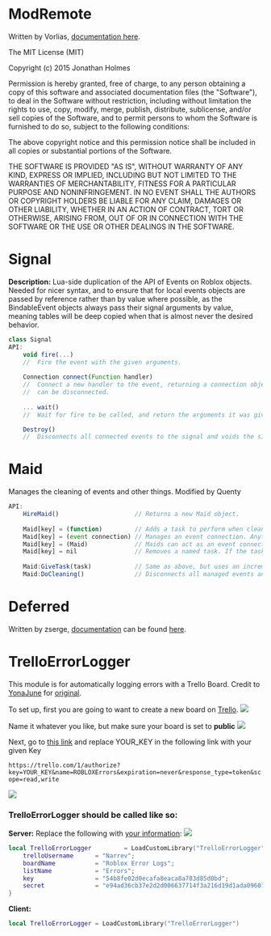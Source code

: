 # ModRemote
Written by Vorlias, [documentation here](https://github.com/Vorlias/ROBLOX-ModRemote).

The MIT License (MIT)

Copyright (c) 2015 Jonathan Holmes

Permission is hereby granted, free of charge, to any person obtaining a copy of this software and associated documentation files (the "Software"), to deal in the Software without restriction, including without limitation the rights to use, copy, modify, merge, publish, distribute, sublicense, and/or sell copies of the Software, and to permit persons to whom the Software is furnished to do so, subject to the following conditions:

The above copyright notice and this permission notice shall be included in all copies or substantial portions of the Software.

THE SOFTWARE IS PROVIDED "AS IS", WITHOUT WARRANTY OF ANY KIND, EXPRESS OR IMPLIED, INCLUDING BUT NOT LIMITED TO THE WARRANTIES OF MERCHANTABILITY, FITNESS FOR A PARTICULAR PURPOSE AND NONINFRINGEMENT. IN NO EVENT SHALL THE AUTHORS OR COPYRIGHT HOLDERS BE LIABLE FOR ANY CLAIM, DAMAGES OR OTHER LIABILITY, WHETHER IN AN ACTION OF CONTRACT, TORT OR OTHERWISE, ARISING FROM, OUT OF OR IN CONNECTION WITH THE SOFTWARE OR THE USE OR OTHER DEALINGS IN THE SOFTWARE.


# Signal
**Description:**
	Lua-side duplication of the API of Events on Roblox objects. Needed for nicer
	syntax, and to ensure that for local events objects are passed by reference
	rather than by value where possible, as the BindableEvent objects always pass
	their signal arguments by value, meaning tables will be deep copied when that
	is almost never the desired behavior.
```javascript
class Signal
API:
	void fire(...)
	//	Fire the event with the given arguments.
		
	Connection connect(Function handler)
	//	Connect a new handler to the event, returning a connection object that
	//	can be disconnected.
		
	... wait()
	//	Wait for fire to be called, and return the arguments it was given.

	Destroy()
	//	Disconnects all connected events to the signal and voids the signal as unusable.
```

# Maid
Manages the cleaning of events and other things.
Modified by Quenty
```javascript
API:
	HireMaid()                     // Returns a new Maid object.
 
	Maid[key] = (function)         // Adds a task to perform when cleaning up.
	Maid[key] = (event connection) // Manages an event connection. Anything that isn't a function is assumed to be this.
	Maid[key] = (Maid)             // Maids can act as an event connection, allowing a Maid to have other maids to clean up.
	Maid[key] = nil                // Removes a named task. If the task is an event, it is disconnected.
 
	Maid:GiveTask(task)            // Same as above, but uses an incremented number as a key.
	Maid:DoCleaning()              // Disconnects all managed events and performs all clean-up tasks.
```

# Deferred
Written by zserge, [documentation](https://github.com/zserge/lua-promises) can be found [here](https://github.com/zserge/lua-promises).

# TrelloErrorLogger
This module is for automatically logging errors with a Trello Board. Credit to [YonaJune](https://scriptinghelpers.org/user/8/YonaJune) for [original](https://scriptinghelpers.org/blog/logging-errors-with-trello).

To set up, first you are going to want to create a new board on [Trello](https://trello.com/).
![](http://i.imgur.com/FqaPhTm.png)

Name it whatever you like, but make sure your board is set to **public**
![](http://i.imgur.com/KbA8Klr.png)

Next, go to [this link](https://trello.com/app-key) and replace YOUR_KEY in the following link with your given Key

``https://trello.com/1/authorize?key=YOUR_KEY&name=ROBLOXErrors&expiration=never&response_type=token&scope=read,write``

![](http://i.imgur.com/xwcDx5R.png)



<h3>TrelloErrorLogger should be called like so:</h3>

**Server:**
Replace the following with [your information](https://trello.com/app-key):
![](http://i.imgur.com/9xqynfZ.png)
```lua
local TrelloErrorLogger			= LoadCustomLibrary("TrelloErrorLogger"){
	trelloUsername		= "Narrev";
	boardName			= "Roblox Error Logs";
	listName			= "Errors";
	key					= "54b8fe02d0ecafa8eaca8a783d85d0bd";
	secret				= "e94ad36cb37e2d2d006637714f3a216d19d1ada096073e250be45ec96930ccce";
}
```

**Client:**
```lua
local TrelloErrorLogger = LoadCustomLibrary("TrelloErrorLogger")
```
